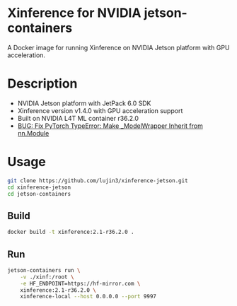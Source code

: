 # Xinference for NVIDIA jetson-containers

A Docker image for running Xinference on NVIDIA Jetson platform with GPU acceleration.

# Description
- NVIDIA Jetson platform with JetPack 6.0 SDK
- Xinference version v1.4.0 with GPU acceleration support  
- Built on NVIDIA L4T ML container r36.2.0
- [BUG: Fix PyTorch TypeError: Make _ModelWrapper Inherit from nn.Module](https://github.com/xorbitsai/inference/pull/3131)

# Usage
```bash
git clone https://github.com/lujin3/xinference-jetson.git
cd xinference-jetson
cd jetson-containers
```
## Build
```bash
docker build -t xinference:2.1-r36.2.0 .
```
## Run
```bash
jetson-containers run \
    -v ./xinf:/root \
    -e HF_ENDPOINT=https://hf-mirror.com \
    xinference:2.1-r36.2.0 \
    xinference-local --host 0.0.0.0 --port 9997
```